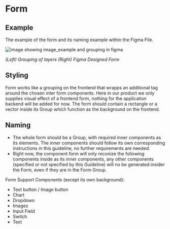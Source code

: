 # Form


## Example
The example of the form and its naming example within the Figma File.

![image showing image_example and grouping in figma](https://github.com/ImagineThisUCL/ImagineThisUCL.github.io/blob/master/guidelines/assets/form/form2.png?raw=true)

_(Left) Grouping of layers  (Right) Figma Designed Form_


## Styling
Form works like a grouping on the frontend that wrapps an additional <View> tag around the chosen inter form components. Here in our product we only supplies visual effect of a frontend form, nothing for the application backend will be added for now. The form should contain a rectangle or a vector inside its Group which function as the background on the  frontend. 


## Naming
* The whole form should be a Group, with required inner components as its elements. The inner components should follow its own corresponding instructions in this guideline, no further requirements are needed. 
* Right now, the component form will only reconize the following components inside as its inner components, any other components (specified or not specified by this Guideline) will no be generated insider the Form, even if they are in the Form Group.

Form Support Components (except its own background):
* Text button / Image button
* Chart
* Dropdown
* Images
* Input Field
* Switch
* Text





